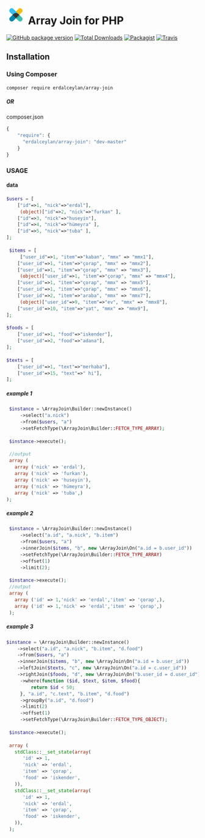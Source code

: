 # ![logo](assets/elastic-x-pack.png) Array Join for PHP 
[![GitHub package version](https://img.shields.io/packagist/v/erdalceylan/array-join.svg?style=flat-square)]()
[![Total Downloads](https://img.shields.io/packagist/dt/erdalceylan/array-join.svg?style=flat-square)]()
[![Packagist](https://img.shields.io/packagist/l/erdalceylan/array-join.svg?style=flat-square)]()
[![Travis](https://img.shields.io/badge/require-PHP%207-brightgreen.svg?style=flat-square)]()

## Installation

### Using Composer

```sh
composer require erdalceylan/array-join
```
##### OR
composer.json
```javascript
{
    "require": {
      "erdalceylan/array-join": "dev-master"
    }
}
```

### USAGE

#### data
```php
$users = [
    ["id"=>1, "nick"=>"erdal"],
     (object)["id"=>2, "nick"=>"furkan" ],
    ["id"=>3, "nick"=>"huseyin"],
    ["id"=>4, "nick"=>"hümeyra" ],
    ["id"=>5, "nick"=>"tuba" ],
];

 $items = [
     ["user_id"=>1, "item"=>"kaban", "mmx" => "mmx1"],
    ["user_id"=>1, "item"=>"çorap", "mmx" => "mmx2"],
    ["user_id"=>1, "item"=>"çorap", "mmx" => "mmx3"],
     (object)["user_id"=>1, "item"=>"çorap", "mmx" => "mmx4"],
    ["user_id"=>1, "item"=>"çorap", "mmx" => "mmx5"],
    ["user_id"=>1, "item"=>"çorap", "mmx" => "mmx6"],
    ["user_id"=>2, "item"=>"araba", "mmx" => "mmx7"],
     (object)["user_id"=>9, "item"=>"ev", "mmx" => "mmx8"],
    ["user_id"=>10, "item"=>"yat", "mmx" => "mmx9"],
];

$foods = [
    ["user_id"=>1, "food"=>"iskender"],
    ["user_id"=>2, "food"=>"adana"],
];

$texts = [
    ["user_id"=>1, "text"=>"merhaba"],
    ["user_id"=>15, "text"=>" hi"],
];
```
##### example 1
```php
 $instance = \ArrayJoin\Builder::newInstance()
     ->select("a.nick")
     ->from($users, "a")
     ->setFetchType(\ArrayJoin\Builder::FETCH_TYPE_ARRAY);
     
 $instance->execute();
 
 //output
 array (
   array ('nick' => 'erdal'),
   array ('nick' => 'furkan'),
   array ('nick' => 'huseyin'),
   array ('nick' => 'hümeyra'), 
   array ('nick' => 'tuba',)
);
```

##### example 2
```php
 $instance = \ArrayJoin\Builder::newInstance()
     ->select("a.id", "a.nick", "b.item")
     ->from($users, "a")
     ->innerJoin($items, "b", new \ArrayJoin\On("a.id = b.user_id"))
     ->setFetchType(\ArrayJoin\Builder::FETCH_TYPE_ARRAY)
     ->offset(1)
     ->limit(2);
     
 $instance->execute();
 //output
 array (
   array ('id' => 1,'nick' => 'erdal','item' => 'çorap',),
   array ('id' => 1,'nick' => 'erdal','item' => 'çorap',)
 );
```

##### example 3
```php
$instance = \ArrayJoin\Builder::newInstance()
    ->select("a.id", "a.nick", "b.item", "d.food")
    ->from($users, "a")
    ->innerJoin($items, "b", new \ArrayJoin\On("a.id = b.user_id"))
    ->leftJoin($texts, "c", new \ArrayJoin\On("a.id = c.user_id"))
    ->rightJoin($foods, "d", new \ArrayJoin\On("b.user_id = d.user_id"))
     ->where(function ($id, $text, $item, $food){
         return $id < 50;
     }, "a.id", "c.text", "b.item", "d.food")
     ->groupBy("a.id", "d.food")
     ->limit(2)
     ->offset(1)
     ->setFetchType(\ArrayJoin\Builder::FETCH_TYPE_OBJECT);
     
 $instance->execute();
 
 array (
   stdClass::__set_state(array(
      'id' => 1,
      'nick' => 'erdal',
      'item' => 'çorap',
      'food' => 'iskender',
   )),
   stdClass::__set_state(array(
      'id' => 1,
      'nick' => 'erdal',
      'item' => 'çorap',
      'food' => 'iskender',
   )),
 );
```

